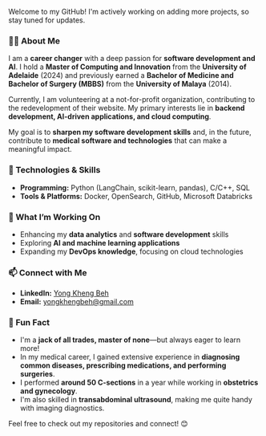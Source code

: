 Welcome to my GitHub! I'm actively working on adding more projects, so stay tuned for updates.  

### 👨‍💻 About Me  
I am a **career changer** with a deep passion for **software development and AI**. I hold a **Master of Computing and Innovation** from the **University of Adelaide** (2024) and previously earned a **Bachelor of Medicine and Bachelor of Surgery (MBBS)** from the **University of Malaya** (2014).  

Currently, I am volunteering at a not-for-profit organization, contributing to the redevelopment of their website. My primary interests lie in **backend development, AI-driven applications, and cloud computing**.  

My goal is to **sharpen my software development skills** and, in the future, contribute to **medical software and technologies** that can make a meaningful impact.  

### 🔧 Technologies & Skills  
- **Programming:** Python (LangChain, scikit-learn, pandas), C/C++, SQL  
- **Tools & Platforms:** Docker, OpenSearch, GitHub, Microsoft Databricks  

### 🚀 What I’m Working On  
- Enhancing my **data analytics** and **software development** skills  
- Exploring **AI and machine learning applications**  
- Expanding my **DevOps knowledge**, focusing on cloud technologies  

### 📫 Connect with Me  
- **LinkedIn:** [Yong Kheng Beh](https://www.linkedin.com/in/yong-kheng-beh)  
- **Email:** yongkhengbeh@gmail.com

### 🎉 Fun Fact  
- I'm a **jack of all trades, master of none**—but always eager to learn more!  
- In my medical career, I gained extensive experience in **diagnosing common diseases, prescribing medications, and performing surgeries**.  
- I performed **around 50 C-sections** in a year while working in **obstetrics and gynecology**.  
- I'm also skilled in **transabdominal ultrasound**, making me quite handy with imaging diagnostics.  

Feel free to check out my repositories and connect! 😊  

<!--
**Kheng2023/Kheng2023** is a ✨ _special_ ✨ repository because its `README.md` (this file) appears on your GitHub profile.

Here are some ideas to get you started:

- 🔭 I’m currently working on ...
- 🌱 I’m currently learning ...
- 👯 I’m looking to collaborate on ...
- 🤔 I’m looking for help with ...
- 💬 Ask me about ...
- 📫 How to reach me: ...
- 😄 Pronouns: ...
- ⚡ Fun fact: ...
-->
